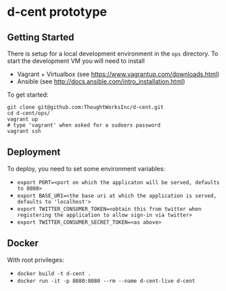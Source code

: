 # d-cent prototype

## Getting Started
There is setup for a local development environment in the `ops` directory.
To start the development VM you will need to install

- Vagrant + Virtualbox (see https://www.vagrantup.com/downloads.html)
- Ansible (see http://docs.ansible.com/intro_installation.html)

To get started:

```
git clone git@github.com:ThoughtWorksInc/d-cent.git
cd d-cent/ops/
vagrant up
# type 'vagrant' when asked for a sudoers password
vagrant ssh
```

## Deployment

To deploy, you need to set some environment variables:

* `export PORT=<port on which the applicaton will be served, defaults to 8080>`
* `export BASE_URI=<the base uri at which the application is served, defaults to 'localhost'>`
* `export TWITTER_CONSUMER_TOKEN=<obtain this from twitter when registering the application to allow sign-in via twitter>`
* `export TWITTER_CONSUMER_SECRET_TOKEN=<as above>`

## Docker

With root privileges:
* `docker build -t d-cent .`
* `docker run -it -p 8080:8080 --rm --name d-cent-live d-cent`
